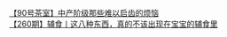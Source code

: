   
[【90号茶室】中产阶级那些难以启齿的烦恼](http://www.dianyue.me/archives/168/3nnri9fruy9be9mc/)  
[【260期】辅食丨这八种东西，真的不该出现在宝宝的辅食里](http://www.dianyue.me/archives/686/n72qul07yqiy3jlq/)